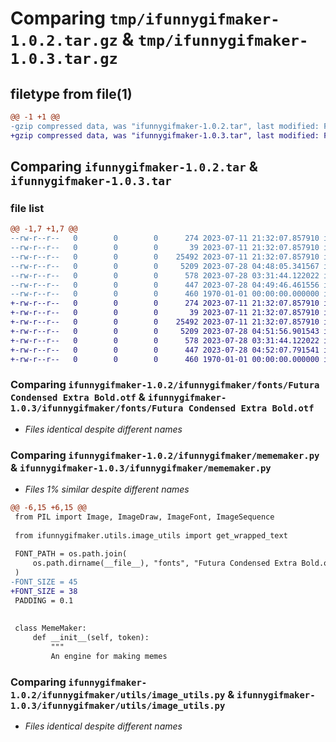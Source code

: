 # Comparing `tmp/ifunnygifmaker-1.0.2.tar.gz` & `tmp/ifunnygifmaker-1.0.3.tar.gz`

## filetype from file(1)

```diff
@@ -1 +1 @@
-gzip compressed data, was "ifunnygifmaker-1.0.2.tar", last modified: Fri Jul 28 04:49:50 2023, max compression
+gzip compressed data, was "ifunnygifmaker-1.0.3.tar", last modified: Fri Jul 28 04:52:10 2023, max compression
```

## Comparing `ifunnygifmaker-1.0.2.tar` & `ifunnygifmaker-1.0.3.tar`

### file list

```diff
@@ -1,7 +1,7 @@
--rw-r--r--   0        0        0      274 2023-07-11 21:32:07.857910 ifunnygifmaker-1.0.2/README.md
--rw-r--r--   0        0        0       39 2023-07-11 21:32:07.857910 ifunnygifmaker-1.0.2/ifunnygifmaker/__init__.py
--rw-r--r--   0        0        0    25492 2023-07-11 21:32:07.857910 ifunnygifmaker-1.0.2/ifunnygifmaker/fonts/Futura Condensed Extra Bold.otf
--rw-r--r--   0        0        0     5209 2023-07-28 04:48:05.341567 ifunnygifmaker-1.0.2/ifunnygifmaker/mememaker.py
--rw-r--r--   0        0        0      578 2023-07-28 03:31:44.122022 ifunnygifmaker-1.0.2/ifunnygifmaker/utils/image_utils.py
--rw-r--r--   0        0        0      447 2023-07-28 04:49:46.461556 ifunnygifmaker-1.0.2/pyproject.toml
--rw-r--r--   0        0        0      460 1970-01-01 00:00:00.000000 ifunnygifmaker-1.0.2/PKG-INFO
+-rw-r--r--   0        0        0      274 2023-07-11 21:32:07.857910 ifunnygifmaker-1.0.3/README.md
+-rw-r--r--   0        0        0       39 2023-07-11 21:32:07.857910 ifunnygifmaker-1.0.3/ifunnygifmaker/__init__.py
+-rw-r--r--   0        0        0    25492 2023-07-11 21:32:07.857910 ifunnygifmaker-1.0.3/ifunnygifmaker/fonts/Futura Condensed Extra Bold.otf
+-rw-r--r--   0        0        0     5209 2023-07-28 04:51:56.901543 ifunnygifmaker-1.0.3/ifunnygifmaker/mememaker.py
+-rw-r--r--   0        0        0      578 2023-07-28 03:31:44.122022 ifunnygifmaker-1.0.3/ifunnygifmaker/utils/image_utils.py
+-rw-r--r--   0        0        0      447 2023-07-28 04:52:07.791541 ifunnygifmaker-1.0.3/pyproject.toml
+-rw-r--r--   0        0        0      460 1970-01-01 00:00:00.000000 ifunnygifmaker-1.0.3/PKG-INFO
```

### Comparing `ifunnygifmaker-1.0.2/ifunnygifmaker/fonts/Futura Condensed Extra Bold.otf` & `ifunnygifmaker-1.0.3/ifunnygifmaker/fonts/Futura Condensed Extra Bold.otf`

 * *Files identical despite different names*

### Comparing `ifunnygifmaker-1.0.2/ifunnygifmaker/mememaker.py` & `ifunnygifmaker-1.0.3/ifunnygifmaker/mememaker.py`

 * *Files 1% similar despite different names*

```diff
@@ -6,15 +6,15 @@
 from PIL import Image, ImageDraw, ImageFont, ImageSequence
 
 from ifunnygifmaker.utils.image_utils import get_wrapped_text
 
 FONT_PATH = os.path.join(
     os.path.dirname(__file__), "fonts", "Futura Condensed Extra Bold.otf"
 )
-FONT_SIZE = 45
+FONT_SIZE = 38
 PADDING = 0.1
 
 
 class MemeMaker:
     def __init__(self, token):
         """
         An engine for making memes
```

### Comparing `ifunnygifmaker-1.0.2/ifunnygifmaker/utils/image_utils.py` & `ifunnygifmaker-1.0.3/ifunnygifmaker/utils/image_utils.py`

 * *Files identical despite different names*

